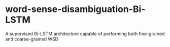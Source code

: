 # word-sense-disambiguation-Bi-LSTM
A supervised Bi-LSTM architecture capable of performing both fine-grained and coarse-grained WSD
